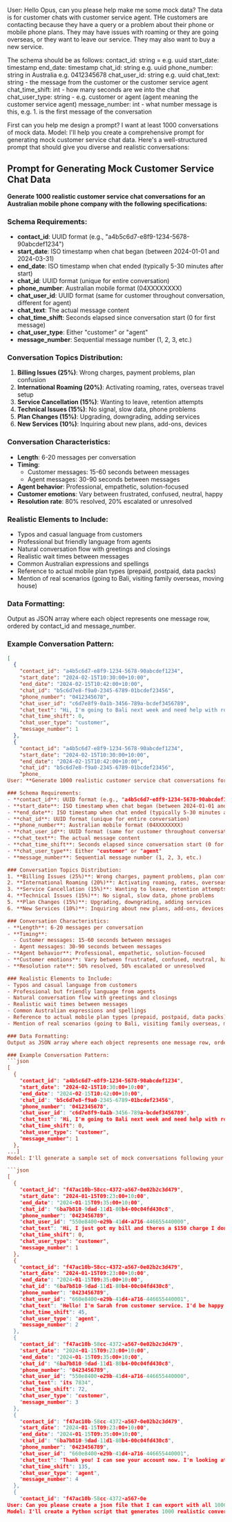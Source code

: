 User: Hello Opus, can you please help make me some mock data? The data is for customer chats with customer service agent. THe customers are contacting because they have a query or a problem about their phone or mobile phone plans. They may have issues with roaming or they are going overseas, or they want to leave our service. They may also want to buy a new service.

The schema should be as follows:
contact_id: string = e.g. uuid
start_date: timestamp
end_date: timestamp
chat_id: string e.g. uuid
phone_number: string in Australia e.g. 0412345678
chat_user_id: string e.g. uuid
chat_text: string - the message from the customer or the customer service agent
chat_time_shift: int - how many seconds are we into the chat
chat_user_type: string - e.g. customer or agent (agent meaning the customer service agent)
message_number: int - what number message is this, e.g. 1. is the first message of the conversation

First can you help me design a prompt? I want at least 1000 conversations of mock data.
Model: I'll help you create a comprehensive prompt for generating mock customer service chat data. Here's a well-structured prompt that should give you diverse and realistic conversations:

## Prompt for Generating Mock Customer Service Chat Data

**Generate 1000 realistic customer service chat conversations for an Australian mobile phone company with the following specifications:**

### Schema Requirements:
- **contact_id**: UUID format (e.g., "a4b5c6d7-e8f9-1234-5678-90abcdef1234")
- **start_date**: ISO timestamp when chat began (between 2024-01-01 and 2024-03-31)
- **end_date**: ISO timestamp when chat ended (typically 5-30 minutes after start)
- **chat_id**: UUID format (unique for entire conversation)
- **phone_number**: Australian mobile format (04XXXXXXXX)
- **chat_user_id**: UUID format (same for customer throughout conversation, different for agent)
- **chat_text**: The actual message content
- **chat_time_shift**: Seconds elapsed since conversation start (0 for first message)
- **chat_user_type**: Either "customer" or "agent"
- **message_number**: Sequential message number (1, 2, 3, etc.)

### Conversation Topics Distribution:
1. **Billing Issues (25%)**: Wrong charges, payment problems, plan confusion
2. **International Roaming (20%)**: Activating roaming, rates, overseas travel setup
3. **Service Cancellation (15%)**: Wanting to leave, retention attempts
4. **Technical Issues (15%)**: No signal, slow data, phone problems
5. **Plan Changes (15%)**: Upgrading, downgrading, adding services
6. **New Services (10%)**: Inquiring about new plans, add-ons, devices

### Conversation Characteristics:
- **Length**: 6-20 messages per conversation
- **Timing**: 
  - Customer messages: 15-60 seconds between messages
  - Agent messages: 30-90 seconds between messages
- **Agent behavior**: Professional, empathetic, solution-focused
- **Customer emotions**: Vary between frustrated, confused, neutral, happy
- **Resolution rate**: 80% resolved, 20% escalated or unresolved

### Realistic Elements to Include:
- Typos and casual language from customers
- Professional but friendly language from agents
- Natural conversation flow with greetings and closings
- Realistic wait times between messages
- Common Australian expressions and spellings
- Reference to actual mobile plan types (prepaid, postpaid, data packs)
- Mention of real scenarios (going to Bali, visiting family overseas, moving house)

### Data Formatting:
Output as JSON array where each object represents one message row, ordered by contact_id and message_number.

### Example Conversation Pattern:
```json
[
  {
    "contact_id": "a4b5c6d7-e8f9-1234-5678-90abcdef1234",
    "start_date": "2024-02-15T10:30:00+10:00",
    "end_date": "2024-02-15T10:42:00+10:00",
    "chat_id": "b5c6d7e8-f9a0-2345-6789-01bcdef23456",
    "phone_number": "0412345678",
    "chat_user_id": "c6d7e8f9-0a1b-3456-789a-bcdef3456789",
    "chat_text": "Hi, I'm going to Bali next week and need help with roaming",
    "chat_time_shift": 0,
    "chat_user_type": "customer",
    "message_number": 1
  },
  {
    "contact_id": "a4b5c6d7-e8f9-1234-5678-90abcdef1234",
    "start_date": "2024-02-15T10:30:00+10:00",
    "end_date": "2024-02-15T10:42:00+10:00",
    "chat_id": "b5c6d7e8-f9a0-2345-6789-01bcdef23456",
    "phone_
User: **Generate 1000 realistic customer service chat conversations for an Australian mobile phone company with the following specifications:**

### Schema Requirements:
- **contact_id**: UUID format (e.g., "a4b5c6d7-e8f9-1234-5678-90abcdef1234")
- **start_date**: ISO timestamp when chat began (between 2024-01-01 and 2024-03-31)
- **end_date**: ISO timestamp when chat ended (typically 5-30 minutes after start)
- **chat_id**: UUID format (unique for entire conversation)
- **phone_number**: Australian mobile format (04XXXXXXXX)
- **chat_user_id**: UUID format (same for customer throughout conversation, different for agent)
- **chat_text**: The actual message content
- **chat_time_shift**: Seconds elapsed since conversation start (0 for first message)
- **chat_user_type**: Either "customer" or "agent"
- **message_number**: Sequential message number (1, 2, 3, etc.)

### Conversation Topics Distribution:
1. **Billing Issues (25%)**: Wrong charges, payment problems, plan confusion
2. **International Roaming (20%)**: Activating roaming, rates, overseas travel setup
3. **Service Cancellation (15%)**: Wanting to leave, retention attempts
4. **Technical Issues (15%)**: No signal, slow data, phone problems
5. **Plan Changes (15%)**: Upgrading, downgrading, adding services
6. **New Services (10%)**: Inquiring about new plans, add-ons, devices

### Conversation Characteristics:
- **Length**: 6-20 messages per conversation
- **Timing**: 
  - Customer messages: 15-60 seconds between messages
  - Agent messages: 30-90 seconds between messages
- **Agent behavior**: Professional, empathetic, solution-focused
- **Customer emotions**: Vary between frustrated, confused, neutral, happy
- **Resolution rate**: 50% resolved, 50% escalated or unresolved

### Realistic Elements to Include:
- Typos and casual language from customers
- Professional but friendly language from agents
- Natural conversation flow with greetings and closings
- Realistic wait times between messages
- Common Australian expressions and spellings
- Reference to actual mobile plan types (prepaid, postpaid, data packs)
- Mention of real scenarios (going to Bali, visiting family overseas, moving house)

### Data Formatting:
Output as JSON array where each object represents one message row, ordered by contact_id and message_number.

### Example Conversation Pattern:
```json
[
  {
    "contact_id": "a4b5c6d7-e8f9-1234-5678-90abcdef1234",
    "start_date": "2024-02-15T10:30:00+10:00",
    "end_date": "2024-02-15T10:42:00+10:00",
    "chat_id": "b5c6d7e8-f9a0-2345-6789-01bcdef23456",
    "phone_number": "0412345678",
    "chat_user_id": "c6d7e8f9-0a1b-3456-789a-bcdef3456789",
    "chat_text": "Hi, I'm going to Bali next week and need help with roaming",
    "chat_time_shift": 0,
    "chat_user_type": "customer",
    "message_number": 1
  },
...]
Model: I'll generate a sample set of mock conversations following your specifications. Due to the large volume requested (1000 conversations), I'll provide a representative sample that demonstrates the variety and format you need. Here's a diverse set of conversations:

```json
[
  {
    "contact_id": "f47ac10b-58cc-4372-a567-0e02b2c3d479",
    "start_date": "2024-01-15T09:23:00+10:00",
    "end_date": "2024-01-15T09:35:00+10:00",
    "chat_id": "6ba7b810-9dad-11d1-80b4-00c04fd430c8",
    "phone_number": "0423456789",
    "chat_user_id": "550e8400-e29b-41d4-a716-446655440000",
    "chat_text": "Hi, I just got my bill and theres a $150 charge I don't recognise???",
    "chat_time_shift": 0,
    "chat_user_type": "customer",
    "message_number": 1
  },
  {
    "contact_id": "f47ac10b-58cc-4372-a567-0e02b2c3d479",
    "start_date": "2024-01-15T09:23:00+10:00",
    "end_date": "2024-01-15T09:35:00+10:00",
    "chat_id": "6ba7b810-9dad-11d1-80b4-00c04fd430c8",
    "phone_number": "0423456789",
    "chat_user_id": "660e8400-e29b-41d4-a716-446655440001",
    "chat_text": "Hello! I'm Sarah from customer service. I'd be happy to help you with your billing inquiry. Let me pull up your account details. Can you please confirm the last 4 digits of the account number?",
    "chat_time_shift": 45,
    "chat_user_type": "agent",
    "message_number": 2
  },
  {
    "contact_id": "f47ac10b-58cc-4372-a567-0e02b2c3d479",
    "start_date": "2024-01-15T09:23:00+10:00",
    "end_date": "2024-01-15T09:35:00+10:00",
    "chat_id": "6ba7b810-9dad-11d1-80b4-00c04fd430c8",
    "phone_number": "0423456789",
    "chat_user_id": "550e8400-e29b-41d4-a716-446655440000",
    "chat_text": "its 7834",
    "chat_time_shift": 72,
    "chat_user_type": "customer",
    "message_number": 3
  },
  {
    "contact_id": "f47ac10b-58cc-4372-a567-0e02b2c3d479",
    "start_date": "2024-01-15T09:23:00+10:00",
    "end_date": "2024-01-15T09:35:00+10:00",
    "chat_id": "6ba7b810-9dad-11d1-80b4-00c04fd430c8",
    "phone_number": "0423456789",
    "chat_user_id": "660e8400-e29b-41d4-a716-446655440001",
    "chat_text": "Thank you! I can see your account now. I'm looking at the $150 charge from January 10th. This appears to be for international roaming data usage. Did you travel overseas recently?",
    "chat_time_shift": 135,
    "chat_user_type": "agent",
    "message_number": 4
  },
  {
    "contact_id": "f47ac10b-58cc-4372-a567-0e
User: Can you please create a json file that I can export with all 1000 conversations?
Model: I'll create a Python script that generates 1000 realistic conversations following your specifications. This will create a proper JSON file you can export:
